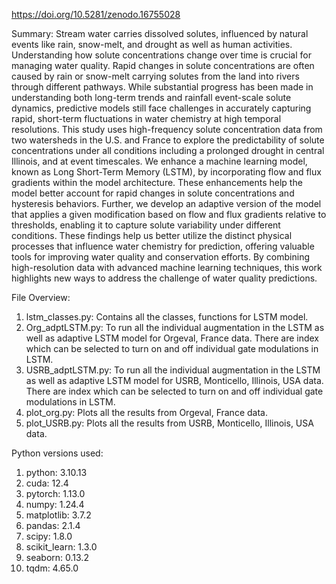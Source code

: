 https://doi.org/10.5281/zenodo.16755028

Summary: Stream water carries dissolved solutes, influenced by natural events like rain, snow-melt, and drought as well as human activities. Understanding how solute concentrations change over time is crucial for managing water quality. Rapid changes in solute concentrations are often caused by rain or snow-melt carrying solutes from the land into rivers through different pathways. While substantial progress has been made in understanding both long-term trends and rainfall event-scale solute dynamics, predictive models still face challenges in accurately capturing rapid, short-term fluctuations in water chemistry at high temporal resolutions. This study uses high-frequency solute concentration data from two watersheds in the U.S. and France to explore the predictability of solute concentrations under all conditions including a prolonged drought in central Illinois, and at event timescales. We enhance a machine learning model, known as Long Short-Term Memory (LSTM), by incorporating flow and flux gradients within the model architecture. These enhancements help the model better account for rapid changes in solute concentrations and hysteresis behaviors. Further, we develop an adaptive version of the model that applies a given modification based on flow and flux gradients relative to thresholds, enabling it to capture solute variability under different conditions. These findings help us better utilize the distinct physical processes that influence water chemistry for prediction, offering valuable tools for improving water quality and conservation efforts. By combining high-resolution data with advanced machine learning techniques, this work highlights new ways to address the challenge of water quality predictions.

File Overview: 
1. lstm_classes.py: Contains all the classes, functions for LSTM model. 
2. Org_adptLSTM.py: To run all the individual augmentation in the LSTM as well as adaptive LSTM model for Orgeval, France data. There are index which can be selected to turn on and off individual gate modulations in LSTM.  
3. USRB_adptLSTM.py: To run all the individual augmentation in the LSTM as well as adaptive LSTM model for USRB, Monticello, Illinois, USA data. There are index which can be selected to turn on and off individual gate modulations in LSTM.  
4. plot_org.py: Plots all the results from Orgeval, France data.
5. plot_USRB.py: Plots all the results from USRB, Monticello, Illinois, USA data.

Python versions used:

1. python: 3.10.13
2. cuda: 12.4
3. pytorch: 1.13.0
4. numpy: 1.24.4
5. matplotlib: 3.7.2
6. pandas: 2.1.4
7. scipy: 1.8.0
8. scikit_learn: 1.3.0
9. seaborn: 0.13.2
10. tqdm: 4.65.0

